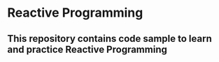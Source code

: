 # Reactive Programming

## This repository contains code sample to learn and practice Reactive Programming
